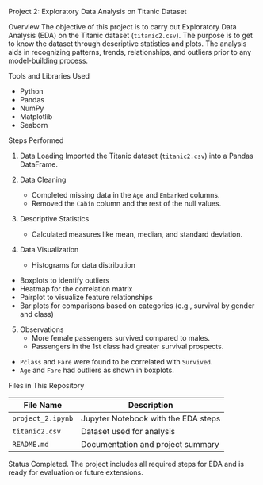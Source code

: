 Project 2: Exploratory Data Analysis on Titanic Dataset

Overview
The objective of this project is to carry out Exploratory Data Analysis (EDA) on the Titanic dataset (`titanic2.csv`). The purpose is to get to know the dataset through descriptive statistics and plots. The analysis aids in recognizing patterns, trends, relationships, and outliers prior to any model-building process.

Tools and Libraries Used
- Python
- Pandas
- NumPy
- Matplotlib
- Seaborn

Steps Performed

1. Data Loading
Imported the Titanic dataset (`titanic2.csv`) into a Pandas DataFrame.

2. Data Cleaning  
   - Completed missing data in the `Age` and `Embarked` columns.
   - Removed the `Cabin` column and the rest of the null values.

3. Descriptive Statistics  
   - Calculated measures like mean, median, and standard deviation.

4. Data Visualization  
   - Histograms for data distribution
- Boxplots to identify outliers
- Heatmap for the correlation matrix
- Pairplot to visualize feature relationships
- Bar plots for comparisons based on categories (e.g., survival by gender and class)

5. Observations
   - More female passengers survived compared to males.
   - Passengers in the 1st class had greater survival prospects.
- `Pclass` and `Fare` were found to be correlated with `Survived`.
- `Age` and `Fare` had outliers as shown in boxplots.


 Files in This Repository

| File Name         | Description                                 |
|-------------------|---------------------------------------------|
| `project_2.ipynb` | Jupyter Notebook with the EDA steps         |
| `titanic2.csv`    | Dataset used for analysis                   |
| `README.md`       | Documentation and project summary           |


Status
Completed. The project includes all required steps for EDA and is ready for evaluation or future extensions.
